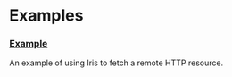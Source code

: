 # Examples

### [Example](system/kernel/iris/examples/example)

An example of using Iris to fetch a remote HTTP resource.

